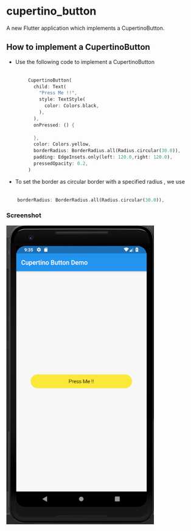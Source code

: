 # cupertino_button

A new Flutter application which implements a CupertinoButton.

## How to implement a CupertinoButton

- Use the following code to implement a CupertinoButton

```dart

        CupertinoButton(
          child: Text(
            "Press Me !!",
            style: TextStyle(
              color: Colors.black,
            ),
          ),
          onPressed: () {

          },
          color: Colors.yellow,
          borderRadius: BorderRadius.all(Radius.circular(30.0)),
          padding: EdgeInsets.only(left: 120.0,right: 120.0),
          pressedOpacity: 0.2,
        )

``` 

- To set the border as circular border with a specified radius , we use

```dart

    borderRadius: BorderRadius.all(Radius.circular(30.0)),

```

### Screenshot

![](./screenshots/screen.png)
